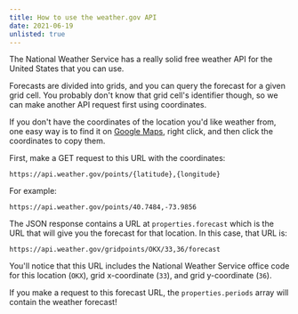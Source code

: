 ```yaml
---
title: How to use the weather.gov API
date: 2021-06-19
unlisted: true
---
```


The National Weather Service has a really solid free weather API for the United States that you can use.

Forecasts are divided into grids, and you can query the forecast for a given grid cell. You probably don't know that grid cell's identifier though, so we can make another API request first using coordinates.

If you don't have the coordinates of the location you'd like weather from, one easy way is to find it on [Google Maps](https://google.com/maps), right click, and then click the coordinates to copy them.

First, make a GET request to this URL with the coordinates:

```
https://api.weather.gov/points/{latitude},{longitude}
```

For example:

```
https://api.weather.gov/points/40.7484,-73.9856
```

The JSON response contains a URL at `properties.forecast` which is the URL that will give you the forecast for that location. In this case, that URL is:

```
https://api.weather.gov/gridpoints/OKX/33,36/forecast
```

You'll notice that this URL includes the National Weather Service office code for this location (`OKX`), grid x-coordinate (`33`), and grid y-coordinate (`36`).

If you make a request to this forecast URL, the `properties.periods` array will contain the weather forecast!
